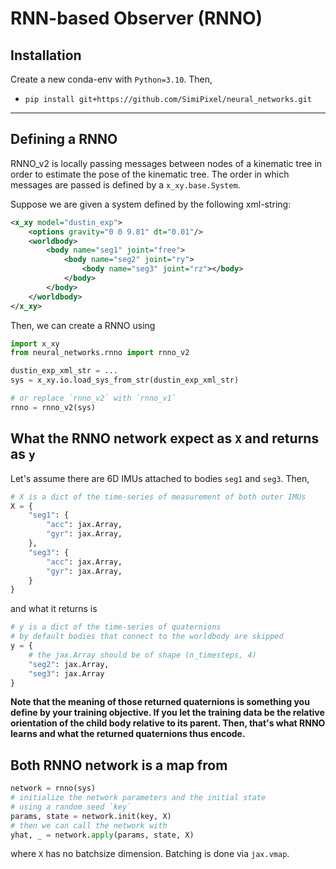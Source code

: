 # RNN-based Observer (RNNO)

## Installation

Create a new conda-env with `Python=3.10`.
Then,
- `pip install git+https://github.com/SimiPixel/neural_networks.git`

---

## Defining a RNNO
RNNO_v2 is locally passing messages between nodes of a kinematic tree in order to estimate the pose of the kinematic tree. The order in which messages are passed is defined by a `x_xy.base.System`.

Suppose we are given a system defined by the following xml-string:

```xml
<x_xy model="dustin_exp">
    <options gravity="0 0 9.81" dt="0.01"/>
    <worldbody>
        <body name="seg1" joint="free">
            <body name="seg2" joint="ry">
                <body name="seg3" joint="rz"></body>
            </body>
        </body>
    </worldbody>
</x_xy>
```

Then, we can create a RNNO using

```python
import x_xy
from neural_networks.rnno import rnno_v2

dustin_exp_xml_str = ...
sys = x_xy.io.load_sys_from_str(dustin_exp_xml_str)

# or replace `rnno_v2` with `rnno_v1`
rnno = rnno_v2(sys)
```

## What the RNNO network expect as `X` and returns as `y`
Let's assume there are 6D IMUs attached to bodies `seg1` and `seg3`. Then,

```python
# X is a dict of the time-series of measurement of both outer IMUs
X = {
    "seg1": {
        "acc": jax.Array,
        "gyr": jax.Array,
    },
    "seg3": {
        "acc": jax.Array,
        "gyr": jax.Array,
    }
}
```
and what it returns is
```python
# y is a dict of the time-series of quaternions
# by default bodies that connect to the worldbody are skipped
y = {
    # the jax.Array should be of shape (n_timesteps, 4)
    "seg2": jax.Array,
    "seg3": jax.Array
}
```
**Note that the meaning of those returned quaternions is something you define by your training objective. If you let the training data be the relative orientation of the child body relative to its parent. Then, that's what RNNO learns and what the returned quaternions thus encode.**
## Both RNNO network is a map from

```python
network = rnno(sys)
# initialize the network parameters and the initial state 
# using a random seed `key`
params, state = network.init(key, X)
# then we can call the network with 
yhat, _ = network.apply(params, state, X)
```
where `X` has no batchsize dimension. Batching is done via `jax.vmap`.
